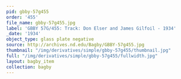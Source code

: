 ```yaml
---
pid: gbby-57g455
order: '455'
file_name: gbby-57g455.jpg
label: 'GBBY 57G/455: Track: Don Elser and James Gilfoil - 1934'
_date: '1934'
object_type: glass plate negative
source: http://archives.nd.edu/Bagby/GBBY-57g455.jpg
thumbnail: "/img/derivatives/simple/gbby-57g455/thumbnail.jpg"
full: "/img/derivatives/simple/gbby-57g455/fullwidth.jpg"
layout: bagby_item
collection: bagby
---
```

